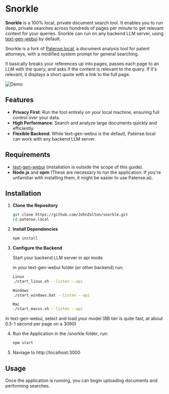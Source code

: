 # Snorkle

**Snorkle** is a 100% local, private document search tool. It enables you to run deep, private searches across hundreds of pages per minute to get relevant context for your queries. Snorkle can run on any backend LLM server, using [text-gen-webui](https://github.com/oobabooga/text-generation-webui) by default.

Snorkle is a fork of [Patense.local](https://github.com/JohnZolton/patense-local.git), a document analysis tool for patent attorneys, with a modified system prompt for general searching.

It basically breaks your references up into pages, passes each page to an LLM with the query, and asks if the content is relevant to the query. If it's relevant, it displays a short quote with a link to the full page.

![Demo](./snorkle.gif)

## Features

- **Privacy First**: Run the tool entirely on your local machine, ensuring full control over your data.
- **High Performance**: Search and analyze large documents quickly and efficiently.
- **Flexible Backend**: While text-gen-webui is the default, Patense.local can work with any backend LLM server.

## Requirements

- [text-gen-webui](https://github.com/oobabooga/text-generation-webui) (installation is outside the scope of this guide).
- **Node.js** and **npm** (These are necessary to run the application. If you're unfamiliar with installing them, it might be easier to use Patense.ai).

## Installation

1. **Clone the Repository**

   ```bash
   git clone https://github.com/JohnZolton/snorkle.git
   cd patense.local

2. **Install Dependencies**
   ```bash
   npm install

3. **Configure the Backend**
   
    Start your backend LLM server in api mode

   in your text-gen-webui folder (or other backend) run:
   ```bash
   Linux
   ./start_linux.sh --listen --api
   
   Windows
   ./start_windows.bat --listen --api

   Mac
   ./start_macos.sh --listen --api

  In text-gen-webui, select and load your model (8B tier is quite fast, at about 0.5-1 second per page on a 3090)

4. Run the Application
   in the /snorkle folder, run:
   ```bash
   npm start
5. Naviage to http://localhost:3000

## Usage

Once the application is running, you can begin uploading documents and performing searches.
